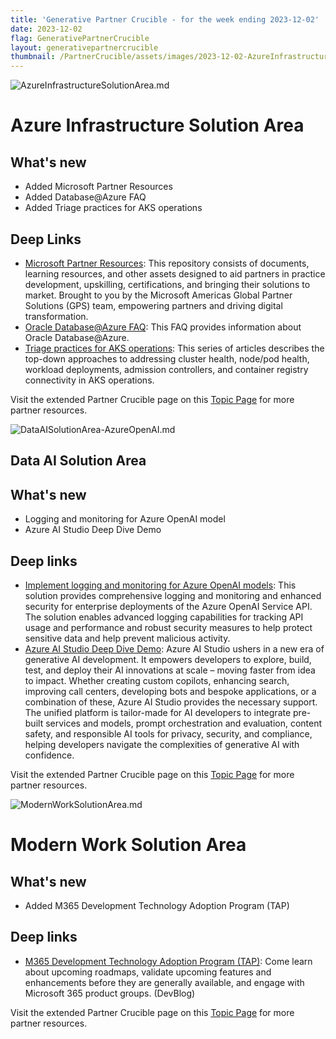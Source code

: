 ```yaml
---
title: 'Generative Partner Crucible - for the week ending 2023-12-02'
date: 2023-12-02
flag: GenerativePartnerCrucible
layout: generativepartnercrucible
thumbnail: /PartnerCrucible/assets/images/2023-12-02-AzureInfrastructureSolutionArea.md-image.png
---
```




![ AzureInfrastructureSolutionArea.md ]( /PartnerCrucible/assets/images/2023-12-02-AzureInfrastructureSolutionArea.md-image.png )

# Azure Infrastructure Solution Area

## What's new

- Added Microsoft Partner Resources
- Added Database@Azure FAQ
- Added Triage practices for AKS operations

## Deep Links

- [Microsoft Partner Resources](https://microsoft.github.io/PartnerResources/): This repository consists of documents, learning resources, and other assets designed to aid partners in practice development, upskilling, certifications, and bringing their solutions to market. Brought to you by the Microsoft Americas Global Partner Solutions (GPS) team, empowering partners and driving digital transformation.
- [Oracle Database@Azure FAQ](https://www.oracle.com/cloud/azure/oracle-database-at-azure/faq/): This FAQ provides information about Oracle Database@Azure.
- [Triage practices for AKS operations](https://learn.microsoft.com/en-us/azure/architecture/operator-guides/aks/aks-triage-practices): This series of articles describes the top-down approaches to addressing cluster health, node/pod health, workload deployments, admission controllers, and container registry connectivity in AKS operations.

Visit the extended Partner Crucible page on this [Topic Page](https://lagimik.github.io/PartnerCrucible/AzureInfrastructue) for more partner resources.

 
![ DataAISolutionArea-AzureOpenAI.md ]( /PartnerCrucible/assets/images/2023-12-02-DataAISolutionArea-AzureOpenAI.md-image.png )

## Data AI Solution Area

## What's new

- Logging and monitoring for Azure OpenAI model
- Azure AI Studio Deep Dive Demo

## Deep links

- [Implement logging and monitoring for Azure OpenAI models](https://learn.microsoft.com/en-us/azure/architecture/ai-ml/openai/architecture/log-monitor-azure-openai): This solution provides comprehensive logging and monitoring and enhanced security for enterprise deployments of the Azure OpenAI Service API. The solution enables advanced logging capabilities for tracking API usage and performance and robust security measures to help protect sensitive data and help prevent malicious activity.
- [Azure AI Studio Deep Dive Demo](https://www.youtube.com/watch?v=Qes7p5w8Tz8): Azure AI Studio ushers in a new era of generative AI development. It empowers developers to explore, build, test, and deploy their AI innovations at scale – moving faster from idea to impact. Whether creating custom copilots, enhancing search, improving call centers, developing bots and bespoke applications, or a combination of these, Azure AI Studio provides the necessary support. The unified platform is tailor-made for AI developers to integrate pre-built services and models, prompt orchestration and evaluation, content safety, and responsible AI tools for privacy, security, and compliance, helping developers navigate the complexities of generative AI with confidence. 

Visit the extended Partner Crucible page on this [Topic Page](https://lagimik.github.io/PartnerCrucible/DataAISolutionArea-AzureOpenAI) for more partner resources.

![ ModernWorkSolutionArea.md ]( /PartnerCrucible/assets/images/2023-12-02-ModernWorkSolutionArea.md-image.png )

# Modern Work Solution Area

## What's new

- Added M365 Development Technology Adoption Program (TAP)
 
## Deep links

- [M365 Development Technology Adoption Program (TAP)](https://devblogs.microsoft.com/microsoft365dev/announcing-the-microsoft-365-developer-technology-adoption-program-tap/): Come learn about upcoming roadmaps, validate upcoming features and enhancements before they are generally available, and engage with Microsoft 365 product groups. (DevBlog)

Visit the extended Partner Crucible page on this [Topic Page](https://lagimik.github.io/PartnerCrucible/ModernWorkSolutionArea) for more partner resources.


